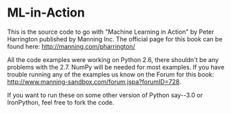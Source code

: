 # ML-in-Action
This is the source code to go with "Machine Learning in Action" by Peter Harrington published by Manning Inc. The official page for this book can be found here: http://manning.com/pharrington/

All the code examples were working on Python 2.6, there shouldn't be any problems with the 2.7. NumPy will be needed for most examples. If you have trouble running any of the examples us know on the Forum for this book: http://www.manning-sandbox.com/forum.jspa?forumID=728.

If you want to run these on some other version of Python say--3.0 or IronPython, feel free to fork the code.
